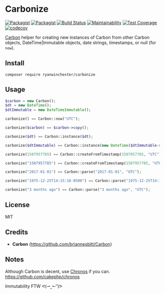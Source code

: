 # Carbonize

 [![Packagist](https://img.shields.io/packagist/l/ryanwinchester/carbonize.svg)](https://packagist.org/packages/ryanwinchester/carbonize)
 [![Packagist](https://img.shields.io/packagist/v/ryanwinchester/carbonize.svg)](https://packagist.org/packages/ryanwinchester/carbonize)
 [![Build Status](https://travis-ci.org/ryanwinchester/carbonize.svg?branch=master)](https://travis-ci.org/ryanwinchester/carbonize)
 [![Maintainability](https://api.codeclimate.com/v1/badges/6d9cea21fa5324d48cca/maintainability)](https://codeclimate.com/github/ryanwinchester/carbonize/maintainability)
 [![Test Coverage](https://api.codeclimate.com/v1/badges/6d9cea21fa5324d48cca/test_coverage)](https://codeclimate.com/github/ryanwinchester/carbonize/test_coverage)
 [![codecov](https://codecov.io/gh/ryanwinchester/carbonize/branch/master/graph/badge.svg)](https://codecov.io/gh/ryanwinchester/carbonize)


[Carbon](https://github.com/briannesbitt/Carbon) helper for creating new instances of Carbon from other Carbon objects,
DateTime|Immutable objects, date strings, timestamps, or null (for `now`).

## Install

```
composer require ryanwinchester/carbonize
```

## Usage

```php
$carbon = new Carbon();
$dt = new DateTime();
$dtImmutable = new DateTimeImmutable();

carbonize() == Carbon::now("UTC");

carbonize($carbon) == $carbon->copy();

carbonize($dt) == Carbon::instance($dt);

carbonize($dtImmutable) == Carbon::instance(new DateTime($dtImmutable->format(DateTime::ATOM)));

carbonize(1507957785) == Carbon::createFromTimestamp(1507957785, "UTC");

carbonize("1507957785") == Carbon::createFromTimestamp(1507957785, "UTC");

carbonize("2017-01-01") == Carbon::parse("2017-01-01", "UTC");

carbonize("1975-12-25T14:15:16-0500") == Carbon::parse("1975-12-25T14:15:16-0500", "UTC");

carbonize("3 months ago") == Carbon::parse("3 months ago", "UTC");
```

## License

MIT

## Credits

- **Carbon** (https://github.com/briannesbitt/Carbon)

## Notes

Although Carbon is decent, use [Chronos](https://github.com/cakephp/chronos) if you can.
https://github.com/cakephp/chronos

Immutability FTW ᕙ(⇀‸↼‶)ᕗ
